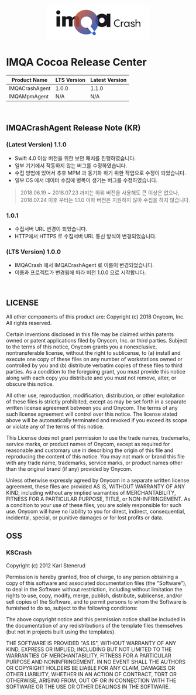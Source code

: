 <p align="center">
    <a href="https://sentry.io" target="_blank" align="center">
        <img src="/logo.png" width="280">
    </a>
  
</p>

# IMQA Cocoa Release Center


| Product Name   | LTS Version | Latest Version |
|----------------|-------------|----------------|
| IMQACrashAgent | 1.0.0       | 1.1.0          |
| IMQAMpmAgent   | N/A         | N/A            |

</br>


## IMQACrashAgent Release Note (KR)

### (Latest Version) 1.1.0 

- Swift 4.0 이상 버전을 위한 보안 패치를 진행하였습니다. 
- 일부 기기에서 작동하지 않는 버그를 수정하였습니다. 
- 수집 방법에 있어서 추후 MPM 과 동기화 하기 위한 작업으로 수정이 되었습니다. 
- 일부 OS 에서 데이터 수집에 병목이 생기는 버그를 수정하였습니다. 

> 2018.06.19 ~ 2018.07.23 까지는 하위 버전을 사용해도 큰 이상은 없으나, 
> 2018.07.24 이후 부터는 1.1.0 이하 버전은 지원하지 않아 수집을 하지 않습니다. 


### 1.0.1 

- 수집서버 URL 변경이 되었습니다. 
- HTTP에서 HTTPS 로 수집서버 URL 통신 방식이 변경되었습니다. 

### (LTS Version) 1.0.0

- IMQACrash 에서 IMQACrashAgent 로 이름이 변경되었습니다. 
- 이름과 프로젝트가 변경됨에 따라 버전 1.0.0 으로 시작합니다. 

</br>

## LICENSE

All other components of this product are: Copyright (c) 2018 Onycom, Inc. All rights reserved.

Certain inventions disclosed in this file may be claimed within patents owned or patent applications
filed by Onycom, Inc. or third parties. Subject to the terms of this notice, Onycom grants you
a nonexclusive, nontransferable license, without the right to sublicense, to (a) install and execute
one copy of these files on any number of workstations owned or controlled by you and (b) distribute
verbatim copies of these files to third parties. As a condition to the foregoing grant, you must
provide this notice along with each copy you distribute and you must not remove, alter, or obscure
this notice.

All other use, reproduction, modification, distribution, or other exploitation of these
files is strictly prohibited, except as may be set forth in a separate written license agreement
between you and Onycom. The terms of any such license agreement will control over this notice. The
license stated above will be automatically terminated and revoked if you exceed its scope or violate
any of the terms of this notice.

This License does not grant permission to use the trade names, trademarks, service marks, or product
names of Onycom, except as required for reasonable and customary use in describing the origin of
this file and reproducing the content of this notice. You may not mark or brand this file with any
trade name, trademarks, service marks, or product names other than the original brand (if any) provided
by Onycom.

Unless otherwise expressly agreed by Onycom in a separate written license agreement, these files
are provided AS IS, WITHOUT WARRANTY OF ANY KIND, including without any implied warranties of
MERCHANTABILITY, FITNESS FOR A PARTICULAR PURPOSE, TITLE, or NON-INFRINGEMENT. As a condition to your
use of these files, you are solely responsible for such use. Onycom will have no liability to you
for direct, indirect, consequential, incidental, special, or punitive damages or for lost profits or
data.

## OSS

### KSCrash 

Copyright (c) 2012 Karl Stenerud

Permission is hereby granted, free of charge, to any person obtaining a copy of this software and associated documentation files (the "Software"), to deal in the Software without restriction, including without limitation the rights to use, copy, modify, merge, publish, distribute, sublicense, and/or sell copies of the Software, and to permit persons to whom the Software is furnished to do so, subject to the following conditions:

The above copyright notice and this permission notice shall be included in the documentation of any redistributions of the template files themselves (but not in projects built using the templates).

THE SOFTWARE IS PROVIDED "AS IS", WITHOUT WARRANTY OF ANY KIND, EXPRESS OR IMPLIED, INCLUDING BUT NOT LIMITED TO THE WARRANTIES OF MERCHANTABILITY, FITNESS FOR A PARTICULAR PURPOSE AND NONINFRINGEMENT. IN NO EVENT SHALL THE AUTHORS OR COPYRIGHT HOLDERS BE LIABLE FOR ANY CLAIM, DAMAGES OR OTHER LIABILITY, WHETHER IN AN ACTION OF CONTRACT, TORT OR OTHERWISE, ARISING FROM, OUT OF OR IN CONNECTION WITH THE SOFTWARE OR THE USE OR OTHER DEALINGS IN THE SOFTWARE.

